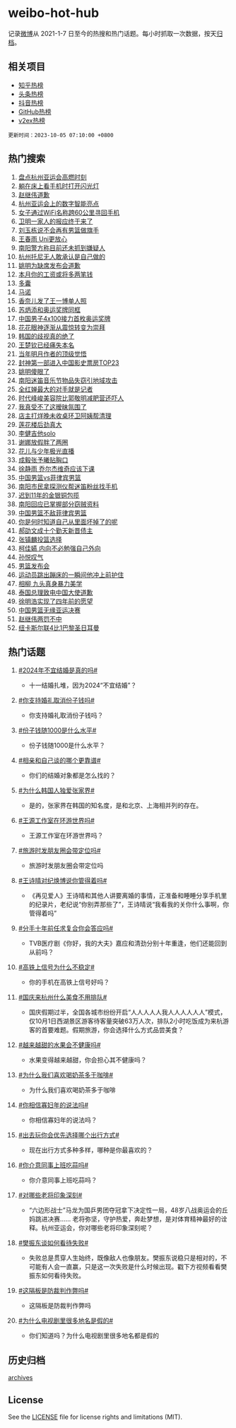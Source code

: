 # weibo-hot-hub

记录[微博](https://www.weibo.com)从 2021-1-7 日至今的热搜和热门话题。每小时抓取一次数据，按天[归档](archives)。

## 相关项目

- [知乎热榜](https://github.com/lonnyzhang423/zhihu-hot-hub)
- [头条热榜](https://github.com/lonnyzhang423/toutiao-hot-hub)
- [抖音热榜](https://github.com/lonnyzhang423/douyin-hot-hub)
- [GitHub热榜](https://github.com/lonnyzhang423/github-hot-hub)
- [v2ex热榜](https://github.com/lonnyzhang423/v2ex-hot-hub)


`更新时间：2023-10-05 07:10:00 +0800`

## 热门搜索

1. [盘点杭州亚运会高燃时刻](https://m.weibo.cn/search?containerid=100103type%3D1%26t%3D10%26q%3D%23%E7%9B%98%E7%82%B9%E6%9D%AD%E5%B7%9E%E4%BA%9A%E8%BF%90%E4%BC%9A%E9%AB%98%E7%87%83%E6%97%B6%E5%88%BB%23&stream_entry_id=51&isnewpage=1&extparam=seat%3D1%26stream_entry_id%3D51%26pos%3D0%26c_type%3D51%26q%3D%2523%25E7%259B%2598%25E7%2582%25B9%25E6%259D%25AD%25E5%25B7%259E%25E4%25BA%259A%25E8%25BF%2590%25E4%25BC%259A%25E9%25AB%2598%25E7%2587%2583%25E6%2597%25B6%25E5%2588%25BB%2523%26dgr%3D0%26cate%3D10103%26filter_type%3Drealtimehot%26display_time%3D1696460998%26pre_seqid%3D169646099896901807197)
1. [躺在床上看手机时打开闪光灯](https://m.weibo.cn/search?containerid=100103type%3D1%26t%3D10%26q%3D%E8%BA%BA%E5%9C%A8%E5%BA%8A%E4%B8%8A%E7%9C%8B%E6%89%8B%E6%9C%BA%E6%97%B6%E6%89%93%E5%BC%80%E9%97%AA%E5%85%89%E7%81%AF&stream_entry_id=31&isnewpage=1&extparam=seat%3D1%26stream_entry_id%3D31%26pos%3D0%26c_type%3D31%26flag%3D2%26cate%3D5001%26dgr%3D0%26realpos%3D1%26filter_type%3Drealtimehot%26band_rank%3D1%26q%3D%25E8%25BA%25BA%25E5%259C%25A8%25E5%25BA%258A%25E4%25B8%258A%25E7%259C%258B%25E6%2589%258B%25E6%259C%25BA%25E6%2597%25B6%25E6%2589%2593%25E5%25BC%2580%25E9%2597%25AA%25E5%2585%2589%25E7%2581%25AF%26lcate%3D5001%26display_time%3D1696460998%26pre_seqid%3D169646099896901807197)
1. [赵继伟道歉](https://m.weibo.cn/search?containerid=100103type%3D1%26t%3D10%26q%3D%23%E8%B5%B5%E7%BB%A7%E4%BC%9F%E9%81%93%E6%AD%89%23&stream_entry_id=31&isnewpage=1&extparam=seat%3D1%26stream_entry_id%3D31%26pos%3D1%26c_type%3D31%26flag%3D2%26cate%3D5001%26dgr%3D0%26realpos%3D2%26filter_type%3Drealtimehot%26band_rank%3D2%26q%3D%2523%25E8%25B5%25B5%25E7%25BB%25A7%25E4%25BC%259F%25E9%2581%2593%25E6%25AD%2589%2523%26lcate%3D5001%26display_time%3D1696460998%26pre_seqid%3D169646099896901807197)
1. [杭州亚运会上的数字智能亮点](https://m.weibo.cn/search?containerid=100103type%3D1%26t%3D10%26q%3D%23%E6%9D%AD%E5%B7%9E%E4%BA%9A%E8%BF%90%E4%BC%9A%E4%B8%8A%E7%9A%84%E6%95%B0%E5%AD%97%E6%99%BA%E8%83%BD%E4%BA%AE%E7%82%B9%23&stream_entry_id=31&isnewpage=1&extparam=seat%3D1%26stream_entry_id%3D31%26pos%3D2%26c_type%3D31%26flag%3D0%26cate%3D5001%26dgr%3D0%26realpos%3D3%26filter_type%3Drealtimehot%26band_rank%3D3%26q%3D%2523%25E6%259D%25AD%25E5%25B7%259E%25E4%25BA%259A%25E8%25BF%2590%25E4%25BC%259A%25E4%25B8%258A%25E7%259A%2584%25E6%2595%25B0%25E5%25AD%2597%25E6%2599%25BA%25E8%2583%25BD%25E4%25BA%25AE%25E7%2582%25B9%2523%26lcate%3D5001%26display_time%3D1696460998%26pre_seqid%3D169646099896901807197)
1. [女子通过WiFi名称跨60公里寻回手机](https://m.weibo.cn/search?containerid=100103type%3D1%26t%3D10%26q%3D%23%E5%A5%B3%E5%AD%90%E9%80%9A%E8%BF%87WiFi%E5%90%8D%E7%A7%B0%E8%B7%A860%E5%85%AC%E9%87%8C%E5%AF%BB%E5%9B%9E%E6%89%8B%E6%9C%BA%23&stream_entry_id=31&isnewpage=1&extparam=seat%3D1%26stream_entry_id%3D31%26pos%3D3%26c_type%3D31%26flag%3D2%26cate%3D5001%26dgr%3D0%26realpos%3D4%26filter_type%3Drealtimehot%26band_rank%3D4%26q%3D%2523%25E5%25A5%25B3%25E5%25AD%2590%25E9%2580%259A%25E8%25BF%2587WiFi%25E5%2590%258D%25E7%25A7%25B0%25E8%25B7%25A860%25E5%2585%25AC%25E9%2587%258C%25E5%25AF%25BB%25E5%259B%259E%25E6%2589%258B%25E6%259C%25BA%2523%26lcate%3D5001%26display_time%3D1696460998%26pre_seqid%3D169646099896901807197)
1. [卫明一家人的报应终于来了](https://m.weibo.cn/search?containerid=100103type%3D1%26t%3D10%26q%3D%23%E5%8D%AB%E6%98%8E%E4%B8%80%E5%AE%B6%E4%BA%BA%E7%9A%84%E6%8A%A5%E5%BA%94%E7%BB%88%E4%BA%8E%E6%9D%A5%E4%BA%86%23&stream_entry_id=31&isnewpage=1&extparam=seat%3D1%26stream_entry_id%3D31%26pos%3D4%26c_type%3D31%26flag%3D2%26cate%3D5001%26dgr%3D0%26realpos%3D5%26filter_type%3Drealtimehot%26band_rank%3D5%26q%3D%2523%25E5%258D%25AB%25E6%2598%258E%25E4%25B8%2580%25E5%25AE%25B6%25E4%25BA%25BA%25E7%259A%2584%25E6%258A%25A5%25E5%25BA%2594%25E7%25BB%2588%25E4%25BA%258E%25E6%259D%25A5%25E4%25BA%2586%2523%26lcate%3D5001%26display_time%3D1696460998%26pre_seqid%3D169646099896901807197)
1. [刘玉栋说不会再有男篮做旗手](https://m.weibo.cn/search?containerid=100103type%3D1%26t%3D10%26q%3D%23%E5%88%98%E7%8E%89%E6%A0%8B%E8%AF%B4%E4%B8%8D%E4%BC%9A%E5%86%8D%E6%9C%89%E7%94%B7%E7%AF%AE%E5%81%9A%E6%97%97%E6%89%8B%23&stream_entry_id=31&isnewpage=1&extparam=seat%3D1%26stream_entry_id%3D31%26pos%3D5%26c_type%3D31%26flag%3D0%26cate%3D5001%26dgr%3D0%26realpos%3D6%26filter_type%3Drealtimehot%26band_rank%3D6%26q%3D%2523%25E5%2588%2598%25E7%258E%2589%25E6%25A0%258B%25E8%25AF%25B4%25E4%25B8%258D%25E4%25BC%259A%25E5%2586%258D%25E6%259C%2589%25E7%2594%25B7%25E7%25AF%25AE%25E5%2581%259A%25E6%2597%2597%25E6%2589%258B%2523%26lcate%3D5001%26display_time%3D1696460998%26pre_seqid%3D169646099896901807197)
1. [王春雨 Uni更放心](https://m.weibo.cn/search?containerid=100103type%3D1%26t%3D10%26q%3D%23%E7%8E%8B%E6%98%A5%E9%9B%A8+Uni%E6%9B%B4%E6%94%BE%E5%BF%83%23&stream_entry_id=31&isnewpage=1&extparam=seat%3D1%26stream_entry_id%3D31%26pos%3D6%26c_type%3D31%26band_rank%3D7%26cate%3D5001%26dgr%3D0%26filter_type%3Drealtimehot%26adid%3D206524%26is_ad_pos%3D1%26q%3D%2523%25E7%258E%258B%25E6%2598%25A5%25E9%259B%25A8%2520Uni%25E6%259B%25B4%25E6%2594%25BE%25E5%25BF%2583%2523%26topic_ad%3D1%26lcate%3D5001%26display_time%3D1696460998%26pre_seqid%3D169646099896901807197)
1. [南阳警方称目前还未抓到嫌疑人](https://m.weibo.cn/search?containerid=100103type%3D1%26t%3D10%26q%3D%23%E5%8D%97%E9%98%B3%E8%AD%A6%E6%96%B9%E7%A7%B0%E7%9B%AE%E5%89%8D%E8%BF%98%E6%9C%AA%E6%8A%93%E5%88%B0%E5%AB%8C%E7%96%91%E4%BA%BA%23&stream_entry_id=31&isnewpage=1&extparam=seat%3D1%26stream_entry_id%3D31%26pos%3D7%26c_type%3D31%26flag%3D0%26cate%3D5001%26dgr%3D0%26realpos%3D7%26filter_type%3Drealtimehot%26band_rank%3D7%26q%3D%2523%25E5%258D%2597%25E9%2598%25B3%25E8%25AD%25A6%25E6%2596%25B9%25E7%25A7%25B0%25E7%259B%25AE%25E5%2589%258D%25E8%25BF%2598%25E6%259C%25AA%25E6%258A%2593%25E5%2588%25B0%25E5%25AB%258C%25E7%2596%2591%25E4%25BA%25BA%2523%26lcate%3D5001%26display_time%3D1696460998%26pre_seqid%3D169646099896901807197)
1. [杭州托尼无人敢承认是自己做的](https://m.weibo.cn/search?containerid=100103type%3D1%26t%3D10%26q%3D%23%E6%9D%AD%E5%B7%9E%E6%89%98%E5%B0%BC%E6%97%A0%E4%BA%BA%E6%95%A2%E6%89%BF%E8%AE%A4%E6%98%AF%E8%87%AA%E5%B7%B1%E5%81%9A%E7%9A%84%23&stream_entry_id=31&isnewpage=1&extparam=seat%3D1%26stream_entry_id%3D31%26pos%3D8%26c_type%3D31%26flag%3D0%26cate%3D5001%26dgr%3D0%26realpos%3D8%26filter_type%3Drealtimehot%26band_rank%3D8%26q%3D%2523%25E6%259D%25AD%25E5%25B7%259E%25E6%2589%2598%25E5%25B0%25BC%25E6%2597%25A0%25E4%25BA%25BA%25E6%2595%25A2%25E6%2589%25BF%25E8%25AE%25A4%25E6%2598%25AF%25E8%2587%25AA%25E5%25B7%25B1%25E5%2581%259A%25E7%259A%2584%2523%26lcate%3D5001%26display_time%3D1696460998%26pre_seqid%3D169646099896901807197)
1. [姚明为缺席发布会道歉](https://m.weibo.cn/search?containerid=100103type%3D1%26t%3D10%26q%3D%23%E5%A7%9A%E6%98%8E%E4%B8%BA%E7%BC%BA%E5%B8%AD%E5%8F%91%E5%B8%83%E4%BC%9A%E9%81%93%E6%AD%89%23&stream_entry_id=31&isnewpage=1&extparam=seat%3D1%26stream_entry_id%3D31%26pos%3D9%26c_type%3D31%26flag%3D0%26cate%3D5001%26dgr%3D0%26realpos%3D9%26filter_type%3Drealtimehot%26band_rank%3D9%26q%3D%2523%25E5%25A7%259A%25E6%2598%258E%25E4%25B8%25BA%25E7%25BC%25BA%25E5%25B8%25AD%25E5%258F%2591%25E5%25B8%2583%25E4%25BC%259A%25E9%2581%2593%25E6%25AD%2589%2523%26lcate%3D5001%26display_time%3D1696460998%26pre_seqid%3D169646099896901807197)
1. [本月你的工资或将多两笔钱](https://m.weibo.cn/search?containerid=100103type%3D1%26t%3D10%26q%3D%23%E6%9C%AC%E6%9C%88%E4%BD%A0%E7%9A%84%E5%B7%A5%E8%B5%84%E6%88%96%E5%B0%86%E5%A4%9A%E4%B8%A4%E7%AC%94%E9%92%B1%23&stream_entry_id=31&isnewpage=1&extparam=seat%3D1%26stream_entry_id%3D31%26pos%3D10%26c_type%3D31%26flag%3D0%26cate%3D5001%26dgr%3D0%26realpos%3D10%26filter_type%3Drealtimehot%26band_rank%3D10%26q%3D%2523%25E6%259C%25AC%25E6%259C%2588%25E4%25BD%25A0%25E7%259A%2584%25E5%25B7%25A5%25E8%25B5%2584%25E6%2588%2596%25E5%25B0%2586%25E5%25A4%259A%25E4%25B8%25A4%25E7%25AC%2594%25E9%2592%25B1%2523%26lcate%3D5001%26display_time%3D1696460998%26pre_seqid%3D169646099896901807197)
1. [多囊](https://m.weibo.cn/search?containerid=100103type%3D1%26t%3D10%26q%3D%E5%A4%9A%E5%9B%8A&stream_entry_id=31&isnewpage=1&extparam=seat%3D1%26stream_entry_id%3D31%26pos%3D11%26c_type%3D31%26flag%3D2%26cate%3D5001%26dgr%3D0%26realpos%3D11%26filter_type%3Drealtimehot%26band_rank%3D11%26q%3D%25E5%25A4%259A%25E5%259B%258A%26lcate%3D5001%26display_time%3D1696460998%26pre_seqid%3D169646099896901807197)
1. [马诺](https://m.weibo.cn/search?containerid=100103type%3D1%26t%3D10%26q%3D%E9%A9%AC%E8%AF%BA&stream_entry_id=31&isnewpage=1&extparam=seat%3D1%26stream_entry_id%3D31%26pos%3D12%26c_type%3D31%26flag%3D2%26cate%3D5001%26dgr%3D0%26realpos%3D12%26filter_type%3Drealtimehot%26band_rank%3D12%26q%3D%25E9%25A9%25AC%25E8%25AF%25BA%26lcate%3D5001%26display_time%3D1696460998%26pre_seqid%3D169646099896901807197)
1. [香奈儿发了王一博单人照](https://m.weibo.cn/search?containerid=100103type%3D1%26t%3D10%26q%3D%23%E9%A6%99%E5%A5%88%E5%84%BF%E5%8F%91%E4%BA%86%E7%8E%8B%E4%B8%80%E5%8D%9A%E5%8D%95%E4%BA%BA%E7%85%A7%23&stream_entry_id=31&isnewpage=1&extparam=seat%3D1%26stream_entry_id%3D31%26pos%3D13%26c_type%3D31%26flag%3D1%26cate%3D5001%26dgr%3D0%26realpos%3D13%26filter_type%3Drealtimehot%26band_rank%3D13%26q%3D%2523%25E9%25A6%2599%25E5%25A5%2588%25E5%2584%25BF%25E5%258F%2591%25E4%25BA%2586%25E7%258E%258B%25E4%25B8%2580%25E5%258D%259A%25E5%258D%2595%25E4%25BA%25BA%25E7%2585%25A7%2523%26lcate%3D5001%26display_time%3D1696460998%26pre_seqid%3D169646099896901807197)
1. [苏炳添和奥运奖牌同框](https://m.weibo.cn/search?containerid=100103type%3D1%26t%3D10%26q%3D%23%E8%8B%8F%E7%82%B3%E6%B7%BB%E5%92%8C%E5%A5%A5%E8%BF%90%E5%A5%96%E7%89%8C%E5%90%8C%E6%A1%86%23&stream_entry_id=31&isnewpage=1&extparam=seat%3D1%26stream_entry_id%3D31%26pos%3D14%26c_type%3D31%26flag%3D0%26cate%3D5001%26dgr%3D0%26realpos%3D14%26filter_type%3Drealtimehot%26band_rank%3D14%26q%3D%2523%25E8%258B%258F%25E7%2582%25B3%25E6%25B7%25BB%25E5%2592%258C%25E5%25A5%25A5%25E8%25BF%2590%25E5%25A5%2596%25E7%2589%258C%25E5%2590%258C%25E6%25A1%2586%2523%26lcate%3D5001%26display_time%3D1696460998%26pre_seqid%3D169646099896901807197)
1. [中国男子4x100接力首枚奥运奖牌](https://m.weibo.cn/search?containerid=100103type%3D1%26t%3D10%26q%3D%23%E4%B8%AD%E5%9B%BD%E7%94%B7%E5%AD%904x100%E6%8E%A5%E5%8A%9B%E9%A6%96%E6%9E%9A%E5%A5%A5%E8%BF%90%E5%A5%96%E7%89%8C%23&stream_entry_id=31&isnewpage=1&extparam=seat%3D1%26stream_entry_id%3D31%26pos%3D15%26c_type%3D31%26flag%3D0%26cate%3D5001%26dgr%3D0%26realpos%3D15%26filter_type%3Drealtimehot%26band_rank%3D15%26q%3D%2523%25E4%25B8%25AD%25E5%259B%25BD%25E7%2594%25B7%25E5%25AD%25904x100%25E6%258E%25A5%25E5%258A%259B%25E9%25A6%2596%25E6%259E%259A%25E5%25A5%25A5%25E8%25BF%2590%25E5%25A5%2596%25E7%2589%258C%2523%26lcate%3D5001%26display_time%3D1696460998%26pre_seqid%3D169646099896901807197)
1. [花花眼神逐渐从震惊转变为崇拜](https://m.weibo.cn/search?containerid=100103type%3D1%26t%3D10%26q%3D%E8%8A%B1%E8%8A%B1%E7%9C%BC%E7%A5%9E%E9%80%90%E6%B8%90%E4%BB%8E%E9%9C%87%E6%83%8A%E8%BD%AC%E5%8F%98%E4%B8%BA%E5%B4%87%E6%8B%9C&stream_entry_id=31&isnewpage=1&extparam=seat%3D1%26stream_entry_id%3D31%26pos%3D16%26c_type%3D31%26flag%3D0%26cate%3D5001%26dgr%3D0%26realpos%3D16%26filter_type%3Drealtimehot%26band_rank%3D16%26q%3D%25E8%258A%25B1%25E8%258A%25B1%25E7%259C%25BC%25E7%25A5%259E%25E9%2580%2590%25E6%25B8%2590%25E4%25BB%258E%25E9%259C%2587%25E6%2583%258A%25E8%25BD%25AC%25E5%258F%2598%25E4%25B8%25BA%25E5%25B4%2587%25E6%258B%259C%26lcate%3D5001%26display_time%3D1696460998%26pre_seqid%3D169646099896901807197)
1. [韩国的歧视真的绝了](https://m.weibo.cn/search?containerid=100103type%3D1%26t%3D10%26q%3D%23%E9%9F%A9%E5%9B%BD%E7%9A%84%E6%AD%A7%E8%A7%86%E7%9C%9F%E7%9A%84%E7%BB%9D%E4%BA%86%23&stream_entry_id=31&isnewpage=1&extparam=seat%3D1%26stream_entry_id%3D31%26pos%3D17%26c_type%3D31%26flag%3D0%26cate%3D5001%26dgr%3D0%26realpos%3D17%26filter_type%3Drealtimehot%26band_rank%3D17%26q%3D%2523%25E9%259F%25A9%25E5%259B%25BD%25E7%259A%2584%25E6%25AD%25A7%25E8%25A7%2586%25E7%259C%259F%25E7%259A%2584%25E7%25BB%259D%25E4%25BA%2586%2523%26lcate%3D5001%26display_time%3D1696460998%26pre_seqid%3D169646099896901807197)
1. [王楚钦已经痛失本名](https://m.weibo.cn/search?containerid=100103type%3D1%26t%3D10%26q%3D%23%E7%8E%8B%E6%A5%9A%E9%92%A6%E5%B7%B2%E7%BB%8F%E7%97%9B%E5%A4%B1%E6%9C%AC%E5%90%8D%23&stream_entry_id=31&isnewpage=1&extparam=seat%3D1%26stream_entry_id%3D31%26pos%3D18%26c_type%3D31%26flag%3D0%26cate%3D5001%26dgr%3D0%26realpos%3D18%26filter_type%3Drealtimehot%26band_rank%3D18%26q%3D%2523%25E7%258E%258B%25E6%25A5%259A%25E9%2592%25A6%25E5%25B7%25B2%25E7%25BB%258F%25E7%2597%259B%25E5%25A4%25B1%25E6%259C%25AC%25E5%2590%258D%2523%26lcate%3D5001%26display_time%3D1696460998%26pre_seqid%3D169646099896901807197)
1. [当年明月作者的顶级觉悟](https://m.weibo.cn/search?containerid=100103type%3D1%26t%3D10%26q%3D%E5%BD%93%E5%B9%B4%E6%98%8E%E6%9C%88%E4%BD%9C%E8%80%85%E7%9A%84%E9%A1%B6%E7%BA%A7%E8%A7%89%E6%82%9F&stream_entry_id=31&isnewpage=1&extparam=seat%3D1%26stream_entry_id%3D31%26pos%3D19%26c_type%3D31%26flag%3D0%26cate%3D5001%26dgr%3D0%26realpos%3D19%26filter_type%3Drealtimehot%26band_rank%3D19%26q%3D%25E5%25BD%2593%25E5%25B9%25B4%25E6%2598%258E%25E6%259C%2588%25E4%25BD%259C%25E8%2580%2585%25E7%259A%2584%25E9%25A1%25B6%25E7%25BA%25A7%25E8%25A7%2589%25E6%2582%259F%26lcate%3D5001%26display_time%3D1696460998%26pre_seqid%3D169646099896901807197)
1. [封神第一部进入中国影史票房TOP23](https://m.weibo.cn/search?containerid=100103type%3D1%26t%3D10%26q%3D%23%E5%B0%81%E7%A5%9E%E7%AC%AC%E4%B8%80%E9%83%A8%E8%BF%9B%E5%85%A5%E4%B8%AD%E5%9B%BD%E5%BD%B1%E5%8F%B2%E7%A5%A8%E6%88%BFTOP23%23&stream_entry_id=31&isnewpage=1&extparam=seat%3D1%26stream_entry_id%3D31%26pos%3D20%26c_type%3D31%26flag%3D1%26cate%3D5001%26dgr%3D0%26realpos%3D20%26filter_type%3Drealtimehot%26band_rank%3D20%26q%3D%2523%25E5%25B0%2581%25E7%25A5%259E%25E7%25AC%25AC%25E4%25B8%2580%25E9%2583%25A8%25E8%25BF%259B%25E5%2585%25A5%25E4%25B8%25AD%25E5%259B%25BD%25E5%25BD%25B1%25E5%258F%25B2%25E7%25A5%25A8%25E6%2588%25BFTOP23%2523%26lcate%3D5001%26display_time%3D1696460998%26pre_seqid%3D169646099896901807197)
1. [姚明傻眼了](https://m.weibo.cn/search?containerid=100103type%3D1%26t%3D10%26q%3D%23%E5%A7%9A%E6%98%8E%E5%82%BB%E7%9C%BC%E4%BA%86%23&stream_entry_id=31&isnewpage=1&extparam=seat%3D1%26stream_entry_id%3D31%26pos%3D21%26c_type%3D31%26flag%3D0%26cate%3D5001%26dgr%3D0%26realpos%3D21%26filter_type%3Drealtimehot%26band_rank%3D21%26q%3D%2523%25E5%25A7%259A%25E6%2598%258E%25E5%2582%25BB%25E7%259C%25BC%25E4%25BA%2586%2523%26lcate%3D5001%26display_time%3D1696460998%26pre_seqid%3D169646099896901807197)
1. [南阳迷笛音乐节物品失窃引地域攻击](https://m.weibo.cn/search?containerid=100103type%3D1%26t%3D10%26q%3D%23%E5%8D%97%E9%98%B3%E8%BF%B7%E7%AC%9B%E9%9F%B3%E4%B9%90%E8%8A%82%E7%89%A9%E5%93%81%E5%A4%B1%E7%AA%83%E5%BC%95%E5%9C%B0%E5%9F%9F%E6%94%BB%E5%87%BB%23&stream_entry_id=31&isnewpage=1&extparam=seat%3D1%26stream_entry_id%3D31%26pos%3D22%26c_type%3D31%26flag%3D0%26cate%3D5001%26dgr%3D0%26realpos%3D22%26filter_type%3Drealtimehot%26band_rank%3D22%26q%3D%2523%25E5%258D%2597%25E9%2598%25B3%25E8%25BF%25B7%25E7%25AC%259B%25E9%259F%25B3%25E4%25B9%2590%25E8%258A%2582%25E7%2589%25A9%25E5%2593%2581%25E5%25A4%25B1%25E7%25AA%2583%25E5%25BC%2595%25E5%259C%25B0%25E5%259F%259F%25E6%2594%25BB%25E5%2587%25BB%2523%26lcate%3D5001%26display_time%3D1696460998%26pre_seqid%3D169646099896901807197)
1. [全红婵最大的对手就是记者](https://m.weibo.cn/search?containerid=100103type%3D1%26t%3D10%26q%3D%23%E5%85%A8%E7%BA%A2%E5%A9%B5%E6%9C%80%E5%A4%A7%E7%9A%84%E5%AF%B9%E6%89%8B%E5%B0%B1%E6%98%AF%E8%AE%B0%E8%80%85%23&stream_entry_id=31&isnewpage=1&extparam=seat%3D1%26stream_entry_id%3D31%26pos%3D23%26c_type%3D31%26flag%3D0%26cate%3D5001%26dgr%3D0%26realpos%3D23%26filter_type%3Drealtimehot%26band_rank%3D23%26q%3D%2523%25E5%2585%25A8%25E7%25BA%25A2%25E5%25A9%25B5%25E6%259C%2580%25E5%25A4%25A7%25E7%259A%2584%25E5%25AF%25B9%25E6%2589%258B%25E5%25B0%25B1%25E6%2598%25AF%25E8%25AE%25B0%25E8%2580%2585%2523%26lcate%3D5001%26display_time%3D1696460998%26pre_seqid%3D169646099896901807197)
1. [时代峰峻美容院比郭敬明减肥营还吓人](https://m.weibo.cn/search?containerid=100103type%3D1%26t%3D10%26q%3D%23%E6%97%B6%E4%BB%A3%E5%B3%B0%E5%B3%BB%E7%BE%8E%E5%AE%B9%E9%99%A2%E6%AF%94%E9%83%AD%E6%95%AC%E6%98%8E%E5%87%8F%E8%82%A5%E8%90%A5%E8%BF%98%E5%90%93%E4%BA%BA%23&stream_entry_id=31&isnewpage=1&extparam=seat%3D1%26stream_entry_id%3D31%26pos%3D24%26c_type%3D31%26flag%3D0%26cate%3D5001%26dgr%3D0%26realpos%3D24%26filter_type%3Drealtimehot%26band_rank%3D24%26q%3D%2523%25E6%2597%25B6%25E4%25BB%25A3%25E5%25B3%25B0%25E5%25B3%25BB%25E7%25BE%258E%25E5%25AE%25B9%25E9%2599%25A2%25E6%25AF%2594%25E9%2583%25AD%25E6%2595%25AC%25E6%2598%258E%25E5%2587%258F%25E8%2582%25A5%25E8%2590%25A5%25E8%25BF%2598%25E5%2590%2593%25E4%25BA%25BA%2523%26lcate%3D5001%26display_time%3D1696460998%26pre_seqid%3D169646099896901807197)
1. [我真受不了这暧昧氛围了](https://m.weibo.cn/search?containerid=100103type%3D1%26t%3D10%26q%3D%23%E6%88%91%E7%9C%9F%E5%8F%97%E4%B8%8D%E4%BA%86%E8%BF%99%E6%9A%A7%E6%98%A7%E6%B0%9B%E5%9B%B4%E4%BA%86%23&stream_entry_id=31&isnewpage=1&extparam=seat%3D1%26stream_entry_id%3D31%26pos%3D25%26c_type%3D31%26flag%3D0%26cate%3D5001%26dgr%3D0%26realpos%3D25%26filter_type%3Drealtimehot%26band_rank%3D25%26q%3D%2523%25E6%2588%2591%25E7%259C%259F%25E5%258F%2597%25E4%25B8%258D%25E4%25BA%2586%25E8%25BF%2599%25E6%259A%25A7%25E6%2598%25A7%25E6%25B0%259B%25E5%259B%25B4%25E4%25BA%2586%2523%26lcate%3D5001%26display_time%3D1696460998%26pre_seqid%3D169646099896901807197)
1. [店主打烊晚未收桌环卫阿姨帮清理](https://m.weibo.cn/search?containerid=100103type%3D1%26t%3D10%26q%3D%23%E5%BA%97%E4%B8%BB%E6%89%93%E7%83%8A%E6%99%9A%E6%9C%AA%E6%94%B6%E6%A1%8C%E7%8E%AF%E5%8D%AB%E9%98%BF%E5%A7%A8%E5%B8%AE%E6%B8%85%E7%90%86%23&stream_entry_id=31&isnewpage=1&extparam=seat%3D1%26stream_entry_id%3D31%26pos%3D26%26c_type%3D31%26flag%3D32768%26cate%3D5001%26dgr%3D0%26realpos%3D26%26filter_type%3Drealtimehot%26band_rank%3D26%26q%3D%2523%25E5%25BA%2597%25E4%25B8%25BB%25E6%2589%2593%25E7%2583%258A%25E6%2599%259A%25E6%259C%25AA%25E6%2594%25B6%25E6%25A1%258C%25E7%258E%25AF%25E5%258D%25AB%25E9%2598%25BF%25E5%25A7%25A8%25E5%25B8%25AE%25E6%25B8%2585%25E7%2590%2586%2523%26lcate%3D5001%26display_time%3D1696460998%26pre_seqid%3D169646099896901807197)
1. [莲花楼后劲真大](https://m.weibo.cn/search?containerid=100103type%3D1%26t%3D10%26q%3D%23%E8%8E%B2%E8%8A%B1%E6%A5%BC%E5%90%8E%E5%8A%B2%E7%9C%9F%E5%A4%A7%23&stream_entry_id=31&isnewpage=1&extparam=seat%3D1%26stream_entry_id%3D31%26pos%3D27%26c_type%3D31%26flag%3D0%26cate%3D5001%26dgr%3D0%26realpos%3D27%26filter_type%3Drealtimehot%26band_rank%3D27%26q%3D%2523%25E8%258E%25B2%25E8%258A%25B1%25E6%25A5%25BC%25E5%2590%258E%25E5%258A%25B2%25E7%259C%259F%25E5%25A4%25A7%2523%26lcate%3D5001%26display_time%3D1696460998%26pre_seqid%3D169646099896901807197)
1. [李健吉他solo](https://m.weibo.cn/search?containerid=100103type%3D1%26t%3D10%26q%3D%E6%9D%8E%E5%81%A5%E5%90%89%E4%BB%96solo&stream_entry_id=31&isnewpage=1&extparam=seat%3D1%26stream_entry_id%3D31%26pos%3D28%26c_type%3D31%26flag%3D0%26cate%3D5001%26dgr%3D0%26realpos%3D28%26filter_type%3Drealtimehot%26band_rank%3D28%26q%3D%25E6%259D%258E%25E5%2581%25A5%25E5%2590%2589%25E4%25BB%2596solo%26lcate%3D5001%26display_time%3D1696460998%26pre_seqid%3D169646099896901807197)
1. [谢娜放假胖了两圈](https://m.weibo.cn/search?containerid=100103type%3D1%26t%3D10%26q%3D%23%E8%B0%A2%E5%A8%9C%E6%94%BE%E5%81%87%E8%83%96%E4%BA%86%E4%B8%A4%E5%9C%88%23&stream_entry_id=31&isnewpage=1&extparam=seat%3D1%26stream_entry_id%3D31%26pos%3D29%26c_type%3D31%26flag%3D0%26cate%3D5001%26dgr%3D0%26realpos%3D29%26filter_type%3Drealtimehot%26band_rank%3D29%26q%3D%2523%25E8%25B0%25A2%25E5%25A8%259C%25E6%2594%25BE%25E5%2581%2587%25E8%2583%2596%25E4%25BA%2586%25E4%25B8%25A4%25E5%259C%2588%2523%26lcate%3D5001%26display_time%3D1696460998%26pre_seqid%3D169646099896901807197)
1. [花儿与少年极光直播](https://m.weibo.cn/search?containerid=100103type%3D1%26t%3D10%26q%3D%23%E8%8A%B1%E5%84%BF%E4%B8%8E%E5%B0%91%E5%B9%B4%E6%9E%81%E5%85%89%E7%9B%B4%E6%92%AD%23&stream_entry_id=31&isnewpage=1&extparam=seat%3D1%26stream_entry_id%3D31%26pos%3D30%26c_type%3D31%26flag%3D0%26cate%3D5001%26dgr%3D0%26realpos%3D30%26filter_type%3Drealtimehot%26band_rank%3D30%26q%3D%2523%25E8%258A%25B1%25E5%2584%25BF%25E4%25B8%258E%25E5%25B0%2591%25E5%25B9%25B4%25E6%259E%2581%25E5%2585%2589%25E7%259B%25B4%25E6%2592%25AD%2523%26lcate%3D5001%26display_time%3D1696460998%26pre_seqid%3D169646099896901807197)
1. [成毅张予曦贴胸口](https://m.weibo.cn/search?containerid=100103type%3D1%26t%3D10%26q%3D%23%E6%88%90%E6%AF%85%E5%BC%A0%E4%BA%88%E6%9B%A6%E8%B4%B4%E8%83%B8%E5%8F%A3%23&stream_entry_id=31&isnewpage=1&extparam=seat%3D1%26stream_entry_id%3D31%26pos%3D31%26c_type%3D31%26flag%3D0%26cate%3D5001%26dgr%3D0%26realpos%3D31%26filter_type%3Drealtimehot%26band_rank%3D31%26q%3D%2523%25E6%2588%2590%25E6%25AF%2585%25E5%25BC%25A0%25E4%25BA%2588%25E6%259B%25A6%25E8%25B4%25B4%25E8%2583%25B8%25E5%258F%25A3%2523%26lcate%3D5001%26display_time%3D1696460998%26pre_seqid%3D169646099896901807197)
1. [徐静雨 乔尔杰维奇应该下课](https://m.weibo.cn/search?containerid=100103type%3D1%26t%3D10%26q%3D%E5%BE%90%E9%9D%99%E9%9B%A8+%E4%B9%94%E5%B0%94%E6%9D%B0%E7%BB%B4%E5%A5%87%E5%BA%94%E8%AF%A5%E4%B8%8B%E8%AF%BE&stream_entry_id=31&isnewpage=1&extparam=seat%3D1%26stream_entry_id%3D31%26pos%3D32%26c_type%3D31%26flag%3D0%26cate%3D5001%26dgr%3D0%26realpos%3D32%26filter_type%3Drealtimehot%26band_rank%3D32%26q%3D%25E5%25BE%2590%25E9%259D%2599%25E9%259B%25A8%2520%25E4%25B9%2594%25E5%25B0%2594%25E6%259D%25B0%25E7%25BB%25B4%25E5%25A5%2587%25E5%25BA%2594%25E8%25AF%25A5%25E4%25B8%258B%25E8%25AF%25BE%26lcate%3D5001%26display_time%3D1696460998%26pre_seqid%3D169646099896901807197)
1. [中国男篮vs菲律宾男篮](https://m.weibo.cn/search?containerid=100103type%3D1%26t%3D10%26q%3D%23%E4%B8%AD%E5%9B%BD%E7%94%B7%E7%AF%AEvs%E8%8F%B2%E5%BE%8B%E5%AE%BE%E7%94%B7%E7%AF%AE%23&stream_entry_id=31&isnewpage=1&extparam=seat%3D1%26stream_entry_id%3D31%26pos%3D33%26c_type%3D31%26flag%3D0%26cate%3D5001%26dgr%3D0%26realpos%3D33%26filter_type%3Drealtimehot%26band_rank%3D33%26q%3D%2523%25E4%25B8%25AD%25E5%259B%25BD%25E7%2594%25B7%25E7%25AF%25AEvs%25E8%258F%25B2%25E5%25BE%258B%25E5%25AE%25BE%25E7%2594%25B7%25E7%25AF%25AE%2523%26lcate%3D5001%26display_time%3D1696460998%26pre_seqid%3D169646099896901807197)
1. [南阳市民拿探测仪帮迷笛粉丝找手机](https://m.weibo.cn/search?containerid=100103type%3D1%26t%3D10%26q%3D%23%E5%8D%97%E9%98%B3%E5%B8%82%E6%B0%91%E6%8B%BF%E6%8E%A2%E6%B5%8B%E4%BB%AA%E5%B8%AE%E8%BF%B7%E7%AC%9B%E7%B2%89%E4%B8%9D%E6%89%BE%E6%89%8B%E6%9C%BA%23&stream_entry_id=31&isnewpage=1&extparam=seat%3D1%26stream_entry_id%3D31%26pos%3D34%26c_type%3D31%26flag%3D1%26cate%3D5001%26dgr%3D0%26realpos%3D34%26filter_type%3Drealtimehot%26band_rank%3D34%26q%3D%2523%25E5%258D%2597%25E9%2598%25B3%25E5%25B8%2582%25E6%25B0%2591%25E6%258B%25BF%25E6%258E%25A2%25E6%25B5%258B%25E4%25BB%25AA%25E5%25B8%25AE%25E8%25BF%25B7%25E7%25AC%259B%25E7%25B2%2589%25E4%25B8%259D%25E6%2589%25BE%25E6%2589%258B%25E6%259C%25BA%2523%26lcate%3D5001%26display_time%3D1696460998%26pre_seqid%3D169646099896901807197)
1. [迟到11年的金银铜包揽](https://m.weibo.cn/search?containerid=100103type%3D1%26t%3D10%26q%3D%23%E8%BF%9F%E5%88%B011%E5%B9%B4%E7%9A%84%E9%87%91%E9%93%B6%E9%93%9C%E5%8C%85%E6%8F%BD%23&stream_entry_id=31&isnewpage=1&extparam=seat%3D1%26stream_entry_id%3D31%26pos%3D35%26c_type%3D31%26flag%3D0%26cate%3D5001%26dgr%3D0%26realpos%3D35%26filter_type%3Drealtimehot%26band_rank%3D35%26q%3D%2523%25E8%25BF%259F%25E5%2588%25B011%25E5%25B9%25B4%25E7%259A%2584%25E9%2587%2591%25E9%2593%25B6%25E9%2593%259C%25E5%258C%2585%25E6%258F%25BD%2523%26lcate%3D5001%26display_time%3D1696460998%26pre_seqid%3D169646099896901807197)
1. [南阳回应已掌握部分窃贼资料](https://m.weibo.cn/search?containerid=100103type%3D1%26t%3D10%26q%3D%23%E5%8D%97%E9%98%B3%E5%9B%9E%E5%BA%94%E5%B7%B2%E6%8E%8C%E6%8F%A1%E9%83%A8%E5%88%86%E7%AA%83%E8%B4%BC%E8%B5%84%E6%96%99%23&stream_entry_id=31&isnewpage=1&extparam=seat%3D1%26stream_entry_id%3D31%26pos%3D36%26c_type%3D31%26flag%3D0%26cate%3D5001%26dgr%3D0%26realpos%3D36%26filter_type%3Drealtimehot%26band_rank%3D36%26q%3D%2523%25E5%258D%2597%25E9%2598%25B3%25E5%259B%259E%25E5%25BA%2594%25E5%25B7%25B2%25E6%258E%258C%25E6%258F%25A1%25E9%2583%25A8%25E5%2588%2586%25E7%25AA%2583%25E8%25B4%25BC%25E8%25B5%2584%25E6%2596%2599%2523%26lcate%3D5001%26display_time%3D1696460998%26pre_seqid%3D169646099896901807197)
1. [中国男篮不敌菲律宾男篮](https://m.weibo.cn/search?containerid=100103type%3D1%26t%3D10%26q%3D%23%E4%B8%AD%E5%9B%BD%E7%94%B7%E7%AF%AE%E4%B8%8D%E6%95%8C%E8%8F%B2%E5%BE%8B%E5%AE%BE%E7%94%B7%E7%AF%AE%23&stream_entry_id=31&isnewpage=1&extparam=seat%3D1%26stream_entry_id%3D31%26pos%3D37%26c_type%3D31%26flag%3D0%26cate%3D5001%26dgr%3D0%26realpos%3D37%26filter_type%3Drealtimehot%26band_rank%3D37%26q%3D%2523%25E4%25B8%25AD%25E5%259B%25BD%25E7%2594%25B7%25E7%25AF%25AE%25E4%25B8%258D%25E6%2595%258C%25E8%258F%25B2%25E5%25BE%258B%25E5%25AE%25BE%25E7%2594%25B7%25E7%25AF%25AE%2523%26lcate%3D5001%26display_time%3D1696460998%26pre_seqid%3D169646099896901807197)
1. [你是何时知道自己从里面坏掉了的呢](https://m.weibo.cn/search?containerid=100103type%3D1%26t%3D10%26q%3D%E4%BD%A0%E6%98%AF%E4%BD%95%E6%97%B6%E7%9F%A5%E9%81%93%E8%87%AA%E5%B7%B1%E4%BB%8E%E9%87%8C%E9%9D%A2%E5%9D%8F%E6%8E%89%E4%BA%86%E7%9A%84%E5%91%A2&stream_entry_id=31&isnewpage=1&extparam=seat%3D1%26stream_entry_id%3D31%26pos%3D38%26c_type%3D31%26flag%3D1%26cate%3D5001%26dgr%3D0%26realpos%3D38%26filter_type%3Drealtimehot%26band_rank%3D38%26q%3D%25E4%25BD%25A0%25E6%2598%25AF%25E4%25BD%2595%25E6%2597%25B6%25E7%259F%25A5%25E9%2581%2593%25E8%2587%25AA%25E5%25B7%25B1%25E4%25BB%258E%25E9%2587%258C%25E9%259D%25A2%25E5%259D%258F%25E6%258E%2589%25E4%25BA%2586%25E7%259A%2584%25E5%2591%25A2%26lcate%3D5001%26display_time%3D1696460998%26pre_seqid%3D169646099896901807197)
1. [郝劭文成十个勤天新晋债主](https://m.weibo.cn/search?containerid=100103type%3D1%26t%3D10%26q%3D%23%E9%83%9D%E5%8A%AD%E6%96%87%E6%88%90%E5%8D%81%E4%B8%AA%E5%8B%A4%E5%A4%A9%E6%96%B0%E6%99%8B%E5%80%BA%E4%B8%BB%23&stream_entry_id=31&isnewpage=1&extparam=seat%3D1%26stream_entry_id%3D31%26pos%3D39%26c_type%3D31%26flag%3D0%26cate%3D5001%26dgr%3D0%26realpos%3D39%26filter_type%3Drealtimehot%26band_rank%3D39%26q%3D%2523%25E9%2583%259D%25E5%258A%25AD%25E6%2596%2587%25E6%2588%2590%25E5%258D%2581%25E4%25B8%25AA%25E5%258B%25A4%25E5%25A4%25A9%25E6%2596%25B0%25E6%2599%258B%25E5%2580%25BA%25E4%25B8%25BB%2523%26lcate%3D5001%26display_time%3D1696460998%26pre_seqid%3D169646099896901807197)
1. [张镇麟投篮选择](https://m.weibo.cn/search?containerid=100103type%3D1%26t%3D10%26q%3D%23%E5%BC%A0%E9%95%87%E9%BA%9F%E6%8A%95%E7%AF%AE%E9%80%89%E6%8B%A9%23&stream_entry_id=31&isnewpage=1&extparam=seat%3D1%26stream_entry_id%3D31%26pos%3D40%26c_type%3D31%26flag%3D0%26cate%3D5001%26dgr%3D0%26realpos%3D40%26filter_type%3Drealtimehot%26band_rank%3D40%26q%3D%2523%25E5%25BC%25A0%25E9%2595%2587%25E9%25BA%259F%25E6%258A%2595%25E7%25AF%25AE%25E9%2580%2589%25E6%258B%25A9%2523%26lcate%3D5001%26display_time%3D1696460998%26pre_seqid%3D169646099896901807197)
1. [柯佳嬿 内向不必勉强自己外向](https://m.weibo.cn/search?containerid=100103type%3D1%26t%3D10%26q%3D%E6%9F%AF%E4%BD%B3%E5%AC%BF+%E5%86%85%E5%90%91%E4%B8%8D%E5%BF%85%E5%8B%89%E5%BC%BA%E8%87%AA%E5%B7%B1%E5%A4%96%E5%90%91&stream_entry_id=31&isnewpage=1&extparam=seat%3D1%26stream_entry_id%3D31%26pos%3D41%26c_type%3D31%26flag%3D0%26cate%3D5001%26dgr%3D0%26realpos%3D41%26filter_type%3Drealtimehot%26band_rank%3D41%26q%3D%25E6%259F%25AF%25E4%25BD%25B3%25E5%25AC%25BF%2520%25E5%2586%2585%25E5%2590%2591%25E4%25B8%258D%25E5%25BF%2585%25E5%258B%2589%25E5%25BC%25BA%25E8%2587%25AA%25E5%25B7%25B1%25E5%25A4%2596%25E5%2590%2591%26lcate%3D5001%26display_time%3D1696460998%26pre_seqid%3D169646099896901807197)
1. [孙悦叹气](https://m.weibo.cn/search?containerid=100103type%3D1%26t%3D10%26q%3D%23%E5%AD%99%E6%82%A6%E5%8F%B9%E6%B0%94%23&stream_entry_id=31&isnewpage=1&extparam=seat%3D1%26stream_entry_id%3D31%26pos%3D42%26c_type%3D31%26flag%3D1%26cate%3D5001%26dgr%3D0%26realpos%3D42%26filter_type%3Drealtimehot%26band_rank%3D42%26q%3D%2523%25E5%25AD%2599%25E6%2582%25A6%25E5%258F%25B9%25E6%25B0%2594%2523%26lcate%3D5001%26display_time%3D1696460998%26pre_seqid%3D169646099896901807197)
1. [男篮发布会](https://m.weibo.cn/search?containerid=100103type%3D1%26t%3D10%26q%3D%E7%94%B7%E7%AF%AE%E5%8F%91%E5%B8%83%E4%BC%9A&stream_entry_id=31&isnewpage=1&extparam=seat%3D1%26stream_entry_id%3D31%26pos%3D43%26c_type%3D31%26flag%3D0%26cate%3D5001%26dgr%3D0%26realpos%3D43%26filter_type%3Drealtimehot%26band_rank%3D43%26q%3D%25E7%2594%25B7%25E7%25AF%25AE%25E5%258F%2591%25E5%25B8%2583%25E4%25BC%259A%26lcate%3D5001%26display_time%3D1696460998%26pre_seqid%3D169646099896901807197)
1. [运动员跳出蹦床的一瞬间他冲上前护住](https://m.weibo.cn/search?containerid=100103type%3D1%26t%3D10%26q%3D%23%E8%BF%90%E5%8A%A8%E5%91%98%E8%B7%B3%E5%87%BA%E8%B9%A6%E5%BA%8A%E7%9A%84%E4%B8%80%E7%9E%AC%E9%97%B4%E4%BB%96%E5%86%B2%E4%B8%8A%E5%89%8D%E6%8A%A4%E4%BD%8F%23&stream_entry_id=31&isnewpage=1&extparam=seat%3D1%26stream_entry_id%3D31%26pos%3D44%26c_type%3D31%26flag%3D32768%26cate%3D5001%26dgr%3D0%26realpos%3D44%26filter_type%3Drealtimehot%26band_rank%3D44%26q%3D%2523%25E8%25BF%2590%25E5%258A%25A8%25E5%2591%2598%25E8%25B7%25B3%25E5%2587%25BA%25E8%25B9%25A6%25E5%25BA%258A%25E7%259A%2584%25E4%25B8%2580%25E7%259E%25AC%25E9%2597%25B4%25E4%25BB%2596%25E5%2586%25B2%25E4%25B8%258A%25E5%2589%258D%25E6%258A%25A4%25E4%25BD%258F%2523%26lcate%3D5001%26display_time%3D1696460998%26pre_seqid%3D169646099896901807197)
1. [相柳 九头真身暴力美学](https://m.weibo.cn/search?containerid=100103type%3D1%26t%3D10%26q%3D%E7%9B%B8%E6%9F%B3+%E4%B9%9D%E5%A4%B4%E7%9C%9F%E8%BA%AB%E6%9A%B4%E5%8A%9B%E7%BE%8E%E5%AD%A6&stream_entry_id=31&isnewpage=1&extparam=seat%3D1%26stream_entry_id%3D31%26pos%3D45%26c_type%3D31%26flag%3D0%26cate%3D5001%26dgr%3D0%26realpos%3D45%26filter_type%3Drealtimehot%26band_rank%3D45%26q%3D%25E7%259B%25B8%25E6%259F%25B3%2520%25E4%25B9%259D%25E5%25A4%25B4%25E7%259C%259F%25E8%25BA%25AB%25E6%259A%25B4%25E5%258A%259B%25E7%25BE%258E%25E5%25AD%25A6%26lcate%3D5001%26display_time%3D1696460998%26pre_seqid%3D169646099896901807197)
1. [泰国总理致电中国大使道歉](https://m.weibo.cn/search?containerid=100103type%3D1%26t%3D10%26q%3D%23%E6%B3%B0%E5%9B%BD%E6%80%BB%E7%90%86%E8%87%B4%E7%94%B5%E4%B8%AD%E5%9B%BD%E5%A4%A7%E4%BD%BF%E9%81%93%E6%AD%89%23&stream_entry_id=31&isnewpage=1&extparam=seat%3D1%26stream_entry_id%3D31%26pos%3D46%26c_type%3D31%26flag%3D0%26cate%3D5001%26dgr%3D0%26realpos%3D46%26filter_type%3Drealtimehot%26band_rank%3D46%26q%3D%2523%25E6%25B3%25B0%25E5%259B%25BD%25E6%2580%25BB%25E7%2590%2586%25E8%2587%25B4%25E7%2594%25B5%25E4%25B8%25AD%25E5%259B%25BD%25E5%25A4%25A7%25E4%25BD%25BF%25E9%2581%2593%25E6%25AD%2589%2523%26lcate%3D5001%26display_time%3D1696460998%26pre_seqid%3D169646099896901807197)
1. [徐明浩实现了四年前的愿望](https://m.weibo.cn/search?containerid=100103type%3D1%26t%3D10%26q%3D%23%E5%BE%90%E6%98%8E%E6%B5%A9%E5%AE%9E%E7%8E%B0%E4%BA%86%E5%9B%9B%E5%B9%B4%E5%89%8D%E7%9A%84%E6%84%BF%E6%9C%9B%23&stream_entry_id=31&isnewpage=1&extparam=seat%3D1%26stream_entry_id%3D31%26pos%3D47%26c_type%3D31%26flag%3D1%26cate%3D5001%26dgr%3D0%26realpos%3D47%26filter_type%3Drealtimehot%26band_rank%3D47%26q%3D%2523%25E5%25BE%2590%25E6%2598%258E%25E6%25B5%25A9%25E5%25AE%259E%25E7%258E%25B0%25E4%25BA%2586%25E5%259B%259B%25E5%25B9%25B4%25E5%2589%258D%25E7%259A%2584%25E6%2584%25BF%25E6%259C%259B%2523%26lcate%3D5001%26display_time%3D1696460998%26pre_seqid%3D169646099896901807197)
1. [中国男篮无缘亚运决赛](https://m.weibo.cn/search?containerid=100103type%3D1%26t%3D10%26q%3D%23%E4%B8%AD%E5%9B%BD%E7%94%B7%E7%AF%AE%E6%97%A0%E7%BC%98%E4%BA%9A%E8%BF%90%E5%86%B3%E8%B5%9B%23&stream_entry_id=31&isnewpage=1&extparam=seat%3D1%26stream_entry_id%3D31%26pos%3D48%26c_type%3D31%26flag%3D0%26cate%3D5001%26dgr%3D0%26realpos%3D48%26filter_type%3Drealtimehot%26band_rank%3D48%26q%3D%2523%25E4%25B8%25AD%25E5%259B%25BD%25E7%2594%25B7%25E7%25AF%25AE%25E6%2597%25A0%25E7%25BC%2598%25E4%25BA%259A%25E8%25BF%2590%25E5%2586%25B3%25E8%25B5%259B%2523%26lcate%3D5001%26display_time%3D1696460998%26pre_seqid%3D169646099896901807197)
1. [赵继伟两罚不中](https://m.weibo.cn/search?containerid=100103type%3D1%26t%3D10%26q%3D%23%E8%B5%B5%E7%BB%A7%E4%BC%9F%E4%B8%A4%E7%BD%9A%E4%B8%8D%E4%B8%AD%23&stream_entry_id=31&isnewpage=1&extparam=seat%3D1%26stream_entry_id%3D31%26pos%3D49%26c_type%3D31%26flag%3D0%26cate%3D5001%26dgr%3D0%26realpos%3D49%26filter_type%3Drealtimehot%26band_rank%3D49%26q%3D%2523%25E8%25B5%25B5%25E7%25BB%25A7%25E4%25BC%259F%25E4%25B8%25A4%25E7%25BD%259A%25E4%25B8%258D%25E4%25B8%25AD%2523%26lcate%3D5001%26display_time%3D1696460998%26pre_seqid%3D169646099896901807197)
1. [纽卡斯尔联4比1巴黎圣日耳曼](https://m.weibo.cn/search?containerid=100103type%3D1%26t%3D10%26q%3D%23%E7%BA%BD%E5%8D%A1%E6%96%AF%E5%B0%94%E8%81%944%E6%AF%941%E5%B7%B4%E9%BB%8E%E5%9C%A3%E6%97%A5%E8%80%B3%E6%9B%BC%23&stream_entry_id=31&isnewpage=1&extparam=seat%3D1%26stream_entry_id%3D31%26pos%3D50%26c_type%3D31%26flag%3D1%26cate%3D5001%26dgr%3D0%26realpos%3D50%26filter_type%3Drealtimehot%26band_rank%3D50%26q%3D%2523%25E7%25BA%25BD%25E5%258D%25A1%25E6%2596%25AF%25E5%25B0%2594%25E8%2581%25944%25E6%25AF%25941%25E5%25B7%25B4%25E9%25BB%258E%25E5%259C%25A3%25E6%2597%25A5%25E8%2580%25B3%25E6%259B%25BC%2523%26lcate%3D5001%26display_time%3D1696460998%26pre_seqid%3D169646099896901807197)

## 热门话题

1. [#2024年不宜结婚是真的吗#](https://m.weibo.cn/search?containerid=231522type%3D1%26t%3D10%26q%3D%232024%E5%B9%B4%E4%B8%8D%E5%AE%9C%E7%BB%93%E5%A9%9A%E6%98%AF%E7%9C%9F%E7%9A%84%E5%90%97%23&stream_entry_id=128&isnewpage=1&extparam=seat%3D1%26pos%3D1-0-0%26c_type%3D128%26unitid%3D1696311709538%26dgr%3D0%26cate%3D5004%26lcate%3D5004%26display_time%3D1696461000%26pre_seqid%3D169646100003302721573)
    - 十一结婚扎堆，因为2024“不宜结婚”？

1. [#你支持婚礼取消份子钱吗#](https://m.weibo.cn/search?containerid=231522type%3D1%26t%3D10%26q%3D%23%E4%BD%A0%E6%94%AF%E6%8C%81%E5%A9%9A%E7%A4%BC%E5%8F%96%E6%B6%88%E4%BB%BD%E5%AD%90%E9%92%B1%E5%90%97%23&stream_entry_id=128&isnewpage=1&extparam=seat%3D1%26pos%3D1-0-1%26c_type%3D128%26unitid%3D1696334503718%26dgr%3D0%26cate%3D5004%26lcate%3D5004%26display_time%3D1696461000%26pre_seqid%3D169646100003302721573)
    - 你支持婚礼取消份子钱吗？

1. [#份子钱随1000是什么水平#](https://m.weibo.cn/search?containerid=231522type%3D1%26t%3D10%26q%3D%23%E4%BB%BD%E5%AD%90%E9%92%B1%E9%9A%8F1000%E6%98%AF%E4%BB%80%E4%B9%88%E6%B0%B4%E5%B9%B3%23&stream_entry_id=128&isnewpage=1&extparam=seat%3D1%26pos%3D1-0-2%26c_type%3D128%26unitid%3D1696324890031%26dgr%3D0%26cate%3D5004%26lcate%3D5004%26display_time%3D1696461000%26pre_seqid%3D169646100003302721573)
    - 份子钱随1000是什么水平？

1. [#相亲和自己谈的哪个更靠谱#](https://m.weibo.cn/search?containerid=231522type%3D1%26t%3D10%26q%3D%23%E7%9B%B8%E4%BA%B2%E5%92%8C%E8%87%AA%E5%B7%B1%E8%B0%88%E7%9A%84%E5%93%AA%E4%B8%AA%E6%9B%B4%E9%9D%A0%E8%B0%B1%23&stream_entry_id=128&isnewpage=1&extparam=seat%3D1%26pos%3D1-0-3%26c_type%3D128%26unitid%3D1696322485804%26dgr%3D0%26cate%3D5004%26lcate%3D5004%26display_time%3D1696461000%26pre_seqid%3D169646100003302721573)
    - 你们的结婚对象都是怎么找的？

1. [#为什么韩国人独爱张家界#](https://m.weibo.cn/search?containerid=231522type%3D1%26t%3D10%26q%3D%23%E4%B8%BA%E4%BB%80%E4%B9%88%E9%9F%A9%E5%9B%BD%E4%BA%BA%E7%8B%AC%E7%88%B1%E5%BC%A0%E5%AE%B6%E7%95%8C%23&stream_entry_id=128&isnewpage=1&extparam=seat%3D1%26pos%3D1-0-4%26c_type%3D128%26unitid%3D1696326394930%26dgr%3D0%26cate%3D5004%26lcate%3D5004%26display_time%3D1696461000%26pre_seqid%3D169646100003302721573)
    - 是的，张家界在韩国的知名度，是和北京、上海相并列的存在。

1. [#王源工作室在环游世界吗#](https://m.weibo.cn/search?containerid=231522type%3D1%26t%3D10%26q%3D%23%E7%8E%8B%E6%BA%90%E5%B7%A5%E4%BD%9C%E5%AE%A4%E5%9C%A8%E7%8E%AF%E6%B8%B8%E4%B8%96%E7%95%8C%E5%90%97%23&stream_entry_id=128&isnewpage=1&extparam=seat%3D1%26pos%3D1-0-5%26c_type%3D128%26unitid%3D1696311995616%26dgr%3D0%26cate%3D5004%26lcate%3D5004%26display_time%3D1696461000%26pre_seqid%3D169646100003302721573)
    - 王源工作室在环游世界吗？

1. [#旅游时发朋友圈会带定位吗#](https://m.weibo.cn/search?containerid=231522type%3D1%26t%3D10%26q%3D%23%E6%97%85%E6%B8%B8%E6%97%B6%E5%8F%91%E6%9C%8B%E5%8F%8B%E5%9C%88%E4%BC%9A%E5%B8%A6%E5%AE%9A%E4%BD%8D%E5%90%97%23&stream_entry_id=128&isnewpage=1&extparam=seat%3D1%26pos%3D1-0-6%26c_type%3D128%26unitid%3D1696375609097%26dgr%3D0%26cate%3D5004%26lcate%3D5004%26display_time%3D1696461000%26pre_seqid%3D169646100003302721573)
    - 旅游时发朋友圈会带定位吗

1. [#王诗晴对纪焕博说你管得着吗#](https://m.weibo.cn/search?containerid=231522type%3D1%26t%3D10%26q%3D%23%E7%8E%8B%E8%AF%97%E6%99%B4%E5%AF%B9%E7%BA%AA%E7%84%95%E5%8D%9A%E8%AF%B4%E4%BD%A0%E7%AE%A1%E5%BE%97%E7%9D%80%E5%90%97%23&stream_entry_id=128&isnewpage=1&extparam=seat%3D1%26pos%3D1-0-7%26c_type%3D128%26unitid%3D1696311997196%26dgr%3D0%26cate%3D5004%26lcate%3D5004%26display_time%3D1696461000%26pre_seqid%3D169646100003302721573)
    - 《再见爱人》王诗晴和其他人讲要离婚的事情，正准备和睡睡分享手机里的纪录片，老纪说“你别弄那些了”，王诗晴说“我看我的关你什么事啊，你管得着吗”

1. [#分手十年前任求复合你会答应吗#](https://m.weibo.cn/search?containerid=231522type%3D1%26t%3D10%26q%3D%23%E5%88%86%E6%89%8B%E5%8D%81%E5%B9%B4%E5%89%8D%E4%BB%BB%E6%B1%82%E5%A4%8D%E5%90%88%E4%BD%A0%E4%BC%9A%E7%AD%94%E5%BA%94%E5%90%97%23&stream_entry_id=128&isnewpage=1&extparam=seat%3D1%26pos%3D1-0-8%26c_type%3D128%26unitid%3D1696314393124%26dgr%3D0%26cate%3D5004%26lcate%3D5004%26display_time%3D1696461000%26pre_seqid%3D169646100003302721573)
    - TVB医疗剧《你好，我的大夫》嘉应和清劲分别十年重逢，他们还能回到从前吗？

1. [#高铁上信号为什么不稳定#](https://m.weibo.cn/search?containerid=231522type%3D1%26t%3D10%26q%3D%23%E9%AB%98%E9%93%81%E4%B8%8A%E4%BF%A1%E5%8F%B7%E4%B8%BA%E4%BB%80%E4%B9%88%E4%B8%8D%E7%A8%B3%E5%AE%9A%23&stream_entry_id=128&isnewpage=1&extparam=seat%3D1%26pos%3D1-0-9%26c_type%3D128%26unitid%3D1696408299276%26dgr%3D0%26cate%3D5004%26lcate%3D5004%26display_time%3D1696461000%26pre_seqid%3D169646100003302721573)
    - 你的手机在高铁上信号好吗？

1. [#国庆来杭州什么美食不用排队#](https://m.weibo.cn/search?containerid=231522type%3D1%26t%3D10%26q%3D%23%E5%9B%BD%E5%BA%86%E6%9D%A5%E6%9D%AD%E5%B7%9E%E4%BB%80%E4%B9%88%E7%BE%8E%E9%A3%9F%E4%B8%8D%E7%94%A8%E6%8E%92%E9%98%9F%23&stream_entry_id=128&isnewpage=1&extparam=seat%3D1%26pos%3D1-0-10%26c_type%3D128%26unitid%3D1696258309925%26dgr%3D0%26cate%3D5004%26lcate%3D5004%26display_time%3D1696461000%26pre_seqid%3D169646100003302721573)
    - 国庆假期过半，全国各城市纷纷开启“人人人人人我人人人人人人”模式，仅10月1日西湖景区游客待客量突破63万人次，排队2小时吃饭成为来杭游客的首要难题。假期旅游，你会选择什么方式品尝美食？

1. [#越来越甜的水果会不健康吗#](https://m.weibo.cn/search?containerid=231522type%3D1%26t%3D10%26q%3D%23%E8%B6%8A%E6%9D%A5%E8%B6%8A%E7%94%9C%E7%9A%84%E6%B0%B4%E6%9E%9C%E4%BC%9A%E4%B8%8D%E5%81%A5%E5%BA%B7%E5%90%97%23&stream_entry_id=128&isnewpage=1&extparam=seat%3D1%26pos%3D1-0-11%26c_type%3D128%26unitid%3D1696328479881%26dgr%3D0%26cate%3D5004%26lcate%3D5004%26display_time%3D1696461000%26pre_seqid%3D169646100003302721573)
    - 水果变得越来越甜，你会担心其不健康吗？

1. [#为什么我们喜欢喝奶茶多于咖啡#](https://m.weibo.cn/search?containerid=231522type%3D1%26t%3D10%26q%3D%23%E4%B8%BA%E4%BB%80%E4%B9%88%E6%88%91%E4%BB%AC%E5%96%9C%E6%AC%A2%E5%96%9D%E5%A5%B6%E8%8C%B6%E5%A4%9A%E4%BA%8E%E5%92%96%E5%95%A1%23&stream_entry_id=128&isnewpage=1&extparam=seat%3D1%26pos%3D1-0-12%26c_type%3D128%26unitid%3D1696391481075%26dgr%3D0%26cate%3D5004%26lcate%3D5004%26display_time%3D1696461000%26pre_seqid%3D169646100003302721573)
    - 为什么我们喜欢喝奶茶多于咖啡

1. [#你相信寡妇年的说法吗#](https://m.weibo.cn/search?containerid=231522type%3D1%26t%3D10%26q%3D%23%E4%BD%A0%E7%9B%B8%E4%BF%A1%E5%AF%A1%E5%A6%87%E5%B9%B4%E7%9A%84%E8%AF%B4%E6%B3%95%E5%90%97%23&stream_entry_id=128&isnewpage=1&extparam=seat%3D1%26pos%3D1-0-13%26c_type%3D128%26unitid%3D1696317691914%26dgr%3D0%26cate%3D5004%26lcate%3D5004%26display_time%3D1696461000%26pre_seqid%3D169646100003302721573)
    - 你相信寡妇年的说法吗？  ​​​

1. [#出去玩你会优先选择哪个出行方式#](https://m.weibo.cn/search?containerid=231522type%3D1%26t%3D10%26q%3D%23%E5%87%BA%E5%8E%BB%E7%8E%A9%E4%BD%A0%E4%BC%9A%E4%BC%98%E5%85%88%E9%80%89%E6%8B%A9%E5%93%AA%E4%B8%AA%E5%87%BA%E8%A1%8C%E6%96%B9%E5%BC%8F%23&stream_entry_id=128&isnewpage=1&extparam=seat%3D1%26pos%3D1-0-14%26c_type%3D128%26unitid%3D1696323397283%26dgr%3D0%26cate%3D5004%26lcate%3D5004%26display_time%3D1696461000%26pre_seqid%3D169646100003302721573)
    - 现在出行方式多种多样，哪种是你最喜欢的？

1. [#你介意同事上班吃蒜吗#](https://m.weibo.cn/search?containerid=231522type%3D1%26t%3D10%26q%3D%23%E4%BD%A0%E4%BB%8B%E6%84%8F%E5%90%8C%E4%BA%8B%E4%B8%8A%E7%8F%AD%E5%90%83%E8%92%9C%E5%90%97%23&stream_entry_id=128&isnewpage=1&extparam=seat%3D1%26pos%3D1-0-15%26c_type%3D128%26unitid%3D1696393288049%26dgr%3D0%26cate%3D5004%26lcate%3D5004%26display_time%3D1696461000%26pre_seqid%3D169646100003302721573)
    - 你介意同事上班吃蒜吗？

1. [#对哪些老将印象深刻#](https://m.weibo.cn/search?containerid=231522type%3D1%26t%3D10%26q%3D%23%E5%AF%B9%E5%93%AA%E4%BA%9B%E8%80%81%E5%B0%86%E5%8D%B0%E8%B1%A1%E6%B7%B1%E5%88%BB%23&stream_entry_id=128&isnewpage=1&extparam=seat%3D1%26pos%3D1-0-16%26c_type%3D128%26unitid%3D1696430804500%26dgr%3D0%26cate%3D5004%26lcate%3D5004%26display_time%3D1696461000%26pre_seqid%3D169646100003302721573)
    - “六边形战士”马龙为国乒男团夺冠拿下决定性一局，48岁八战奥运会的丘妈跳进决赛…… 老将弥坚，守护热爱，奔赴梦想，是对体育精神最好的诠释。杭州亚运会，你对哪些老将印象深刻呢？

1. [#樊振东谈如何看待失败#](https://m.weibo.cn/search?containerid=231522type%3D1%26t%3D10%26q%3D%23%E6%A8%8A%E6%8C%AF%E4%B8%9C%E8%B0%88%E5%A6%82%E4%BD%95%E7%9C%8B%E5%BE%85%E5%A4%B1%E8%B4%A5%23&stream_entry_id=128&isnewpage=1&extparam=seat%3D1%26pos%3D1-0-17%26c_type%3D128%26unitid%3D1696424500010%26dgr%3D0%26cate%3D5004%26lcate%3D5004%26display_time%3D1696461000%26pre_seqid%3D169646100003302721573)
    - 失败总是贯穿人生始终，既像敌人也像朋友。樊振东说稳只是相对的，不可能有人会一直赢，只是这一次失败是什么时候出现。戳下方视频看看樊振东如何看待失败。

1. [#这隔板是防裁判作弊吗#](https://m.weibo.cn/search?containerid=231522type%3D1%26t%3D10%26q%3D%23%E8%BF%99%E9%9A%94%E6%9D%BF%E6%98%AF%E9%98%B2%E8%A3%81%E5%88%A4%E4%BD%9C%E5%BC%8A%E5%90%97%23&stream_entry_id=128&isnewpage=1&extparam=seat%3D1%26pos%3D1-0-18%26c_type%3D128%26unitid%3D1696319198848%26dgr%3D0%26cate%3D5004%26lcate%3D5004%26display_time%3D1696461000%26pre_seqid%3D169646100003302721573)
    - 这隔板是防裁判作弊吗

1. [#为什么电视剧里很多地名是假的#](https://m.weibo.cn/search?containerid=231522type%3D1%26t%3D10%26q%3D%23%E4%B8%BA%E4%BB%80%E4%B9%88%E7%94%B5%E8%A7%86%E5%89%A7%E9%87%8C%E5%BE%88%E5%A4%9A%E5%9C%B0%E5%90%8D%E6%98%AF%E5%81%87%E7%9A%84%23&stream_entry_id=128&isnewpage=1&extparam=seat%3D1%26pos%3D1-0-19%26c_type%3D128%26unitid%3D1696318589668%26dgr%3D0%26cate%3D5004%26lcate%3D5004%26display_time%3D1696461000%26pre_seqid%3D169646100003302721573)
    - 你们知道吗？为什么电视剧里很多地名都是假的


## 历史归档

[archives](archives)

## License

See the [LICENSE](LICENSE) file for license rights and limitations (MIT).
